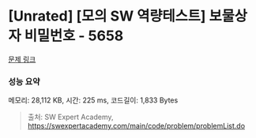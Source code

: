 # [Unrated] [모의 SW 역량테스트] 보물상자 비밀번호 - 5658 

[문제 링크](https://swexpertacademy.com/main/code/problem/problemDetail.do?contestProbId=AWXRUN9KfZ8DFAUo) 

### 성능 요약

메모리: 28,112 KB, 시간: 225 ms, 코드길이: 1,833 Bytes



> 출처: SW Expert Academy, https://swexpertacademy.com/main/code/problem/problemList.do